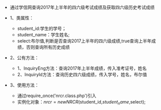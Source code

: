 * 通过学信网查询2017年上半年的四六级考试成绩及获取四六级历史考试成绩
* 1、类属性：
    * student_id:学生的学号；
	* student_name：学生姓名;
	* select:布尔值,判断是否查询2017上半年的四六级成绩,true查询上半年成绩，否则查询所有历史成绩
* 2、公有方法：
	* 1、InquiryEng方法：查询2017年上半年成绩，传入准考证号，姓名
	* 2、InquiryId方法：查询历史四六级成绩，传入学号，姓名，布尔值

* 3、使用方法：  
	* 通过require_once('nrcr.class.php')引入  
	* 实例化对象：$nrcr = new NRCR($student_id,$student_name,$select);
